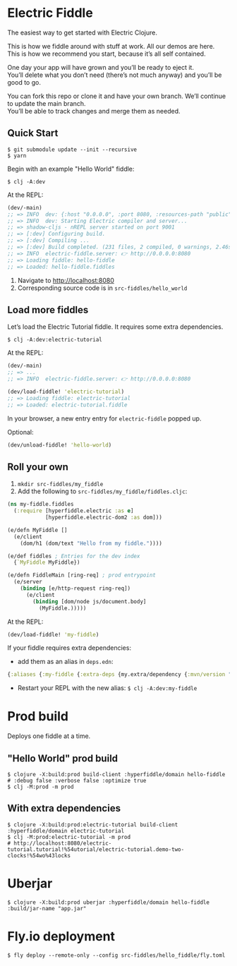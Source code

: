 # Electric Fiddle

The easiest way to get started with Electric Clojure.

This is how we fiddle around with stuff at work. All our demos are here.<br>
This is how we recommend you start, because it’s all self contained.

One day your app will have grown and you’ll be ready to eject it. <br>
You’ll delete what you don’t need (there’s not much anyway) and you’ll be good to go.

You can fork this repo or clone it and have your own branch.
We’ll continue to update the main branch.<br>
You’ll be able to track changes and merge them as needed.

## Quick Start

```shell
$ git submodule update --init --recursive
$ yarn
```

Begin with an example "Hello World" fiddle:

```shell
$ clj -A:dev
```
At the REPL:
```clojure
(dev/-main)
;; => INFO  dev: {:host "0.0.0.0", :port 8080, :resources-path "public", :manifest-path "public/js/manifest.edn"}
;; => INFO  dev: Starting Electric compiler and server...
;; => shadow-cljs - nREPL server started on port 9001
;; => [:dev] Configuring build.
;; => [:dev] Compiling ...
;; => [:dev] Build completed. (231 files, 2 compiled, 0 warnings, 2.46s)
;; => INFO  electric-fiddle.server: 👉 http://0.0.0.0:8080
;; => Loading fiddle: hello-fiddle
;; => Loaded: hello-fiddle.fiddles
```

1. Navigate to [http://localhost:8080](http://localhost:8080)
2. Corresponding source code is in `src-fiddles/hello_world`

## Load more fiddles

Let’s load the Electric Tutorial fiddle. It requires some extra dependencies.
```shell
$ clj -A:dev:electric-tutorial
```
At the REPL:
```clojure
(dev/-main)
;; => ...
;; => INFO  electric-fiddle.server: 👉 http://0.0.0.0:8080

(dev/load-fiddle! 'electric-tutorial)
;; => Loading fiddle: electric-tutorial
;; => Loaded: electric-tutorial.fiddle
```
In your browser, a new entry entry for `electric-fiddle` popped up.

Optional:
```clojure
(dev/unload-fiddle! 'hello-world)
```

## Roll your own

1. `mkdir src-fiddles/my_fiddle`
3. Add the following to `src-fiddles/my_fiddle/fiddles.cljc`:
```clojure
(ns my-fiddle.fiddles
  (:require [hyperfiddle.electric :as e]
            [hyperfiddle.electric-dom2 :as dom]))

(e/defn MyFiddle []
  (e/client
    (dom/h1 (dom/text "Hello from my fiddle."))))

(e/def fiddles ; Entries for the dev index
  {`MyFiddle MyFiddle})

(e/defn FiddleMain [ring-req] ; prod entrypoint
  (e/server
    (binding [e/http-request ring-req])
      (e/client
        (binding [dom/node js/document.body]
          (MyFiddle.)))))
```

At the REPL:
```clojure
(dev/load-fiddle! 'my-fiddle)
```

If your fiddle requires extra dependencies:

- add them as an alias in `deps.edn`:

```clojure
{:aliases {:my-fiddle {:extra-deps {my.extra/dependency {:mvn/version "123"}}}}}
```

- Restart your REPL with the new alias: `$ clj -A:dev:my-fiddle`

# Prod build

Deploys one fiddle at a time.

## "Hello World" prod build

```shell
$ clojure -X:build:prod build-client :hyperfiddle/domain hello-fiddle # :debug false :verbose false :optimize true
$ clj -M:prod -m prod
```

## With extra dependencies
```shell
$ clojure -X:build:prod:electric-tutorial build-client :hyperfiddle/domain electric-tutorial
$ clj -M:prod:electric-tutorial -m prod
# http://localhost:8080/electric-tutorial.tutorial!%54utorial/electric-tutorial.demo-two-clocks!%54wo%43locks
```

# Uberjar

```shell
$ clojure -X:build:prod uberjar :hyperfiddle/domain hello-fiddle :build/jar-name "app.jar"
```

# Fly.io deployment

```shell
$ fly deploy --remote-only --config src-fiddles/hello_fiddle/fly.toml
```

